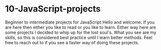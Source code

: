 # 10-JavaScript-projects
Beginner to intermediate projects for JavaScript
Hello and welcome. If you are here then either you like to read or you like to learn. Either way here are some projects I decided to whip up for the lost soul's. What you see are my skills, so this is considered best practice until I learn better methods. Feel free to reach out to if you see a faster way of doing these projects.
